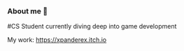### About me 👋

#CS Student currently diving deep into game development

My work: https://xpanderex.itch.io
